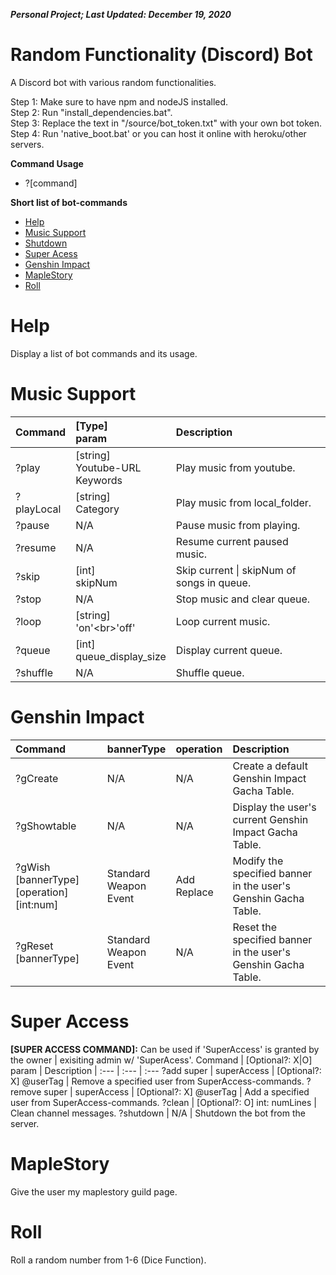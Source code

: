 ***Personal Project; Last Updated: December 19, 2020***
# Random Functionality (Discord) Bot #
A Discord bot with various random functionalities.

Step 1: Make sure to have npm and nodeJS installed.<br/>
Step 2: Run "install_dependencies.bat".<br/>
Step 3: Replace the text in "/source/bot_token.txt" with your own bot token.<br/>
Step 4: Run 'native_boot.bat' or you can host it online with heroku/other servers.<br/>

**Command Usage**
- \?\[command\]

**Short list of bot-commands**
- [Help](#Help)
- [Music Support](#Music-Support)
- [Shutdown](#Shutdown)
- [Super Acess](#Super-Access)
- [Genshin Impact](#Genshin-Impact)
- [MapleStory](#MapleStory)
- [Roll](#Roll)

# Help #
Display a list of bot commands and its usage.

# Music Support #
Command | \[Type\]<br/>param | Description
| :--- | :--- | :---
?play | \[string\]<br/>Youtube-URL<br/>Keywords | Play music from youtube.
?playLocal | \[string\]<br/>Category | Play music from local_folder.
?pause | N/A | Pause music from playing.
?resume | N/A | Resume current paused music.
?skip | \[int\]<br/>skipNum | Skip current \| skipNum of songs in queue.
?stop | N/A | Stop music and clear queue.
?loop | \[string\]<br/>'on'<br\>'off' | Loop current music.
?queue | \[int\]<br/>queue_display_size | Display current queue.
?shuffle | N/A | Shuffle queue.

# Genshin Impact #
Command | bannerType | operation | Description
| :--- | :--- | :--- | :---
?gCreate | N/A | N/A | Create a default Genshin Impact Gacha Table.
?gShowtable | N/A | N/A | Display the user's current Genshin Impact Gacha Table.
?gWish \[bannerType\] \[operation\] \[int:num\] | Standard<br/>Weapon<br/>Event | Add<br/>Replace | Modify the specified banner in the user's Genshin Gacha Table.
?gReset \[bannerType\] | Standard<br/>Weapon<br/>Event | N/A | Reset the specified banner in the user's Genshin Gacha Table.

# Super Access #
**\[SUPER ACCESS COMMAND\]:** Can be used if 'SuperAccess' is granted by the owner \| exisiting admin w/ 'SuperAcess'.
Command | \[Optional?: X|O\] param | Description
| :--- | :--- | :---
?add super \| superAccess | \[Optional?: X\] @userTag | Remove a specified user from SuperAccess-commands.
?remove super \| superAccess | \[Optional?: X\] @userTag | Add a specified user from SuperAccess-commands.
?clean | \[Optional?: O\] int: numLines | Clean channel messages.
?shutdown | N/A | Shutdown the bot from the server.

# MapleStory #
Give the user my maplestory guild page.

# Roll #
Roll a random number from 1-6 (Dice Function).

